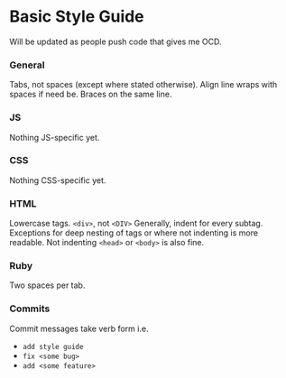 # Basic Style Guide
Will be updated as people push code that gives me OCD.

### General
Tabs, not spaces (except where stated otherwise). Align line wraps with spaces if need be. Braces on the same line.

### JS
Nothing JS-specific yet.
	
### CSS
Nothing CSS-specific yet.

### HTML
Lowercase tags. `<div>`, not `<DIV>`
Generally, indent for every subtag. Exceptions for deep nesting of tags or where not indenting is more readable. Not indenting `<head>` or `<body>` is also fine.

### Ruby
Two spaces per tab.

### Commits
Commit messages take verb form i.e.
 - `add style guide`
 - `fix <some bug>`
 - `add <some feature>`
